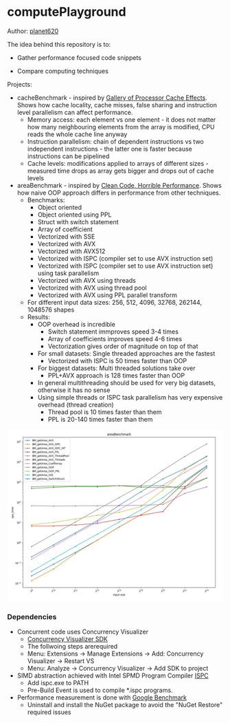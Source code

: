 # computePlayground

Author: [planet620]

The idea behind this repository is to:

- Gather performance focused code snippets

- Compare computing techniques

Projects:

- cacheBenchmark - inspired by [Gallery of Processor Cache Effects]. Shows how cache locality, cache misses, false sharing and instruction level parallelism can affect performance.
    - Memory access: each element vs one element - it does not matter how many neighbouring elements from the array is modified, CPU reads the whole cache line anyway
    - Instruction parallelism: chain of dependent instructions vs two independent instructions - the latter one is faster because instructions can be pipelined
    - Cache levels: modifications applied to arrays of different sizes - measured time drops as array gets bigger and drops out of cache levels
- areaBenchmark - inspired by [Clean Code, Horrible Performance]. Shows how naive OOP approach differs in performance from other techniques. 
    - Benchmarks:
        - Object oriented
        - Object oriented using PPL
    	- Struct with switch statement
    	- Array of coefficient
    	- Vectorized with SSE
    	- Vectorized with AVX
    	- Vectorized with AVX512
    	- Vectorized with ISPC (compiler set to use AVX instruction set)
    	- Vectorized with ISPC (compiler set to use AVX instruction set) using task parallelism
    	- Vectorized with AVX using threads
    	- Vectorized with AVX using thread pool
    	- Vectorized with AVX using PPL parallel transform
    - For different input data sizes: 256, 512, 4096, 32768, 262144, 1048576 shapes
    - Results:
        - OOP overhead is incredible
            - Switch statement immproves speed 3-4 times
            - Array of coefficients improves speed 4-6 times
            - Vectorization gives order of magnitude on top of that
        - For small datasets: Single threaded approaches are the fastest
            - Vectorized with ISPC is 50 times faster than OOP
        - For biggest datasets: Multi threaded solutions take over
            - PPL+AVX approach is 128 times faster than OOP
        - In general multithreading should be used for very big datasets, otherwise it has no sense
        - Using simple threads or ISPC task parallelism has very expensive overhead (thread creation)
            - Thread pool is 10 times faster than them
            - PPL is 20-140 times faster than them

![Results](areaBenchmark/chart.jpg)

### Dependencies

- Concurrent code uses Concurrency Visualizer
	- [Concurrency Visualizer SDK]
    - The follwoing steps arerequired
	- Menu: Extensions -> Manage Extensions -> Add: Concurrency Visualizer -> Restart VS 
    - Menu: Analyze -> Concurrency Visualizer -> Add SDK to project
- SIMD abstraction achieved with Intel SPMD Program Compiler [ISPC]
    - Add ispc.exe to PATH
	- Pre-Build Event is used to compile *.ispc programs.
- Performance measurement is done with [Google Benchmark]
    - Uninstall and install the NuGet package to avoid the "NuGet Restore" required issues

[//]: # (links)

   [planet620]: <https://mpolaczyk.pl>
   [Concurrency Visualizer SDK]: <https://learn.microsoft.com/en-us/archive/blogs/visualizeparallel/introducing-the-concurrency-visualizer-sdk>
   [Google Benchmark]: <https://github.com/google/benchmark>
   [Clean Code, Horrible Performance]: <https://www.youtube.com/watch?v=tD5NrevFtbU&ab_channel=MollyRocket>
   [ISPC]: <https://ispc.github.io/index.html>
   [Gallery of Processor Cache Effects]: <https://igoro.com/archive/gallery-of-processor-cache-effects/>